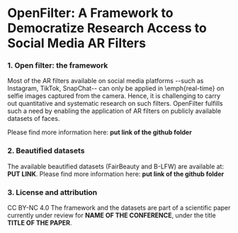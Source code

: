 # OpenFilter: A Framework to Democratize Research Access to Social Media AR Filters

### 1. Open filter: the framework
Most of the AR filters available on social media platforms --such as Instagram, TikTok, SnapChat-- can only be applied in \emph{real-time} on selfie images captured from the camera. Hence, it is challenging to carry out quantitative and systematic research on such filters. OpenFilter fulfills such a need by enabling the application of AR filters on publicly available datasets of faces. 

Please find more information here: **put link of the github folder**

### 2. Beautified datasets
The available beautified datasets (FairBeauty and B-LFW) are available at: **PUT LINK**.
Please find more information here: **put link of the github folder**

### 3. License and attribution
CC BY-NC 4.0
The framework and the datasets are part of a scientific paper currently under review for **NAME OF THE CONFERENCE**, under the title **TITLE OF THE PAPER**.

